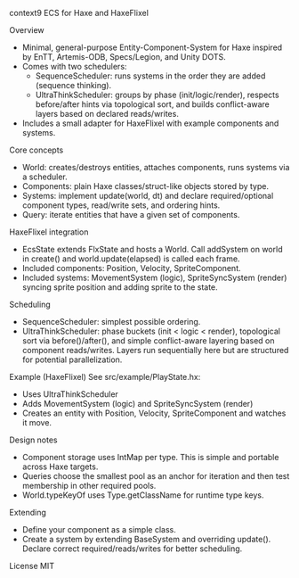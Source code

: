 context9 ECS for Haxe and HaxeFlixel

Overview
- Minimal, general-purpose Entity-Component-System for Haxe inspired by EnTT, Artemis-ODB, Specs/Legion, and Unity DOTS.
- Comes with two schedulers:
  - SequenceScheduler: runs systems in the order they are added (sequence thinking).
  - UltraThinkScheduler: groups by phase (init/logic/render), respects before/after hints via topological sort, and builds conflict-aware layers based on declared reads/writes.
- Includes a small adapter for HaxeFlixel with example components and systems.

Core concepts
- World: creates/destroys entities, attaches components, runs systems via a scheduler.
- Components: plain Haxe classes/struct-like objects stored by type.
- Systems: implement update(world, dt) and declare required/optional component types, read/write sets, and ordering hints.
- Query: iterate entities that have a given set of components.

HaxeFlixel integration
- EcsState extends FlxState and hosts a World. Call addSystem on world in create() and world.update(elapsed) is called each frame.
- Included components: Position, Velocity, SpriteComponent.
- Included systems: MovementSystem (logic), SpriteSyncSystem (render) syncing sprite position and adding sprite to the state.

Scheduling
- SequenceScheduler: simplest possible ordering.
- UltraThinkScheduler: phase buckets (init < logic < render), topological sort via before()/after(), and simple conflict-aware layering based on component reads/writes. Layers run sequentially here but are structured for potential parallelization.

Example (HaxeFlixel)
See src/example/PlayState.hx:
- Uses UltraThinkScheduler
- Adds MovementSystem (logic) and SpriteSyncSystem (render)
- Creates an entity with Position, Velocity, SpriteComponent and watches it move.

Design notes
- Component storage uses IntMap per type. This is simple and portable across Haxe targets.
- Queries choose the smallest pool as an anchor for iteration and then test membership in other required pools.
- World.typeKeyOf uses Type.getClassName for runtime type keys.

Extending
- Define your component as a simple class.
- Create a system by extending BaseSystem and overriding update(). Declare correct required/reads/writes for better scheduling.

License
MIT
